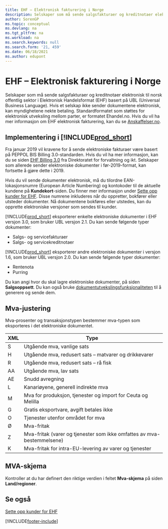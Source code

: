 ```yaml
---
title: EHF – Elektronisk fakturering i Norge
description: Selskaper som må sende salgsfakturaer og kreditnotaer elektronisk til norsk offentlig sektor i Elektronisk Handelsformat (EHF) basert på UBL (Universal Business Language).
author: SorenGP
ms.topic: conceptual
ms.devlang: na
ms.tgt_pltfrm: na
ms.workload: na
ms.search.keywords: null
ms.search.form: '21, 459'
ms.date: 06/18/2021
ms.author: edupont
---
```

# <a name="ehf-electronic-invoicing-in-norway" />EHF – Elektronisk fakturering i Norge
Selskaper som må sende salgsfakturaer og kreditnotaer elektronisk til norsk offentlig sektor i Elektronisk Handelsformat (EHF) basert på UBL (Universal Business Language). Hvis et selskap ikke sender dokumentene elektronisk, kan myndighetene nekte betaling. Standardformatet som støttes for elektronisk utveksling mellom parter, er formatet Ehandel.no. Hvis du vil ha mer informasjon om EHF elektronisk fakturering, kan du se [Anskaffelser.no](https://www.anskaffelser.no).  

## <a name="implementation-in-includeprodshortincludesprodshortmd" />Implementering i [!INCLUDE[prod_short](../../includes/prod_short.md)]
Fra januar 2019 vil kravene for å sende elektroniske fakturaer være basert på PEPPOL BIS Billing 3.0-standarden. Hvis du vil ha mer informasjon, kan du se siden [EHF Billing 3.0](https://test-vefa.difi.no/ehf/g3/billing-3.0/norway/) fra Direktoratet for forvaltning og ikt. Selskaper som allerede sender elektroniske dokumenter i før-2019-format, kan fortsette å gjøre dette i 2019.

Hvis du vil sende dokumenter elektronisk, må du tilordne EAN-lokasjonsnumre (European Article Numbering) og kontokoder til de aktuelle kundene på **Kundekort**-siden. Du finner mer informasjon under [Sette opp kunder for EHF](how-to-set-up-customers-for-ehf.md). Disse numrene inkluderes når du oppretter, bokfører eller utsteder dokumenter. Nå dokumentene bokføres eller utstedes, kan du opprette elektroniske versjoner som sendes til kunder.  

[!INCLUDE[prod_short](../../includes/prod_short.md)] eksporterer enkelte elektroniske dokumenter i EHF versjon 3.0, som bruker UBL versjon 2.1. Du kan sende følgende typer dokumenter:  

- Salgs- og servicefakturaer
- Salgs- og servicekreditnotaer

[!INCLUDE[prod_short](../../includes/prod_short.md)] eksporterer andre elektroniske dokumenter i versjon 1.6, som bruker UBL versjon 2.0. Du kan sende følgende typer dokumenter:  

- Rentenota  
- Purring  

Du kan angi hvor du skal lagre elektroniske dokumenter, på siden **Salgsoppsett**. Du kan også bruke [dokumentutvekslingsfunksjonaliteten](../../across-how-to-set-up-electronic-document-sending-and-receiving.md) til å generere og sende dem.

## <a name="vat-treatment" />Mva-justering
Mva-prosenter og transaksjonstypen bestemmer mva-typen som eksporteres i det elektroniske dokumentet.  

|XML|Type| 
|---------|----------|  
|S|Utgående mva, vanlige sats|
|H|Utgående mva, redusert sats – matvarer og drikkevarer|
|R|Utgående mva, redusert sats – rå fisk|
|AA|Utgående mva, lav sats|
|AE|Snudd avregning|
|L|Kanariøyene, generell indirekte mva|
|M|Mva for produksjon, tjenester og import for Ceuta og Melilla|
|G|Gratis eksportvare, avgift betales ikke|
|O|Tjenester utenfor området for mva|
|Ø|Mva-fritak|
|Z|Mva-fritak (varer og tjenester som ikke omfattes av mva-bestemmelsene)|
|K|Mva-fritak for intra-EU-levering av varer og tjenester|

## <a name="vat-scheme" />MVA-skjema
Kontroller at du har definert den riktige verdien i feltet **Mva-skjema** på siden **Land/regioner**.

## <a name="see-also" />Se også
[Sette opp kunder for EHF](how-to-set-up-customers-for-ehf.md)


[!INCLUDE[footer-include](../../includes/footer-banner.md)]
